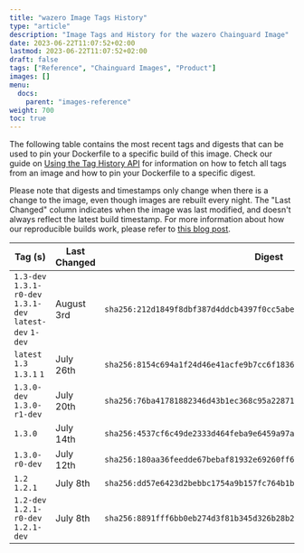 ```yaml
---
title: "wazero Image Tags History"
type: "article"
description: "Image Tags and History for the wazero Chainguard Image"
date: 2023-06-22T11:07:52+02:00
lastmod: 2023-06-22T11:07:52+02:00
draft: false
tags: ["Reference", "Chainguard Images", "Product"]
images: []
menu:
  docs:
    parent: "images-reference"
weight: 700
toc: true
---
```


The following table contains the most recent tags and digests that can be used to pin your Dockerfile to a specific build of this image. Check our guide on [Using the Tag History API](/chainguard/chainguard-images/using-the-tag-history-api/) for information on how to fetch all tags from an image and how to pin your Dockerfile to a specific digest.

Please note that digests and timestamps only change when there is a change to the image, even though images are rebuilt every night. The "Last Changed" column indicates when the image was last modified, and doesn't always reflect the latest build timestamp. For more information about how our reproducible builds work, please refer to [this blog post](https://www.chainguard.dev/unchained/reproducing-chainguards-reproducible-image-builds).

| Tag (s)                                                    | Last Changed | Digest                                                                    |
|------------------------------------------------------------|--------------|---------------------------------------------------------------------------|
|  `1.3-dev` `1.3.1-r0-dev` `1.3.1-dev` `latest-dev` `1-dev` | August 3rd   | `sha256:212d1849f8dbf387d4ddcb4397f0cc5abe1ec1f6dc3e2a3b014817503bcc2ac0` |
|  `latest` `1.3` `1.3.1` `1`                                | July 26th    | `sha256:8154c694a1f24d46e41acfe9b7cc6f183624f589267dc7b58b25716e7fd69275` |
|  `1.3.0-dev` `1.3.0-r1-dev`                                | July 20th    | `sha256:76ba41781882346d43b1ec368c95a2287151329753e798ea41f4db60680ecf49` |
|  `1.3.0`                                                   | July 14th    | `sha256:4537cf6c49de2333d464feba9e6459a97a513296de7392d05f491def9155b828` |
|  `1.3.0-r0-dev`                                            | July 12th    | `sha256:180aa36feedde67bebaf81932e69260ff63575f26b3d6f3fe933cc3e36fdd600` |
|  `1.2` `1.2.1`                                             | July 8th     | `sha256:dd57e6423d2bebbc1754a9b157fc764b1b8ca6c748839fa9e73094aaea6f10ca` |
|  `1.2-dev` `1.2.1-r0-dev` `1.2.1-dev`                      | July 8th     | `sha256:8891fff6bb0eb274d3f81b345d326b28b21a251edf1fdb81bc47c29c390071ae` |
